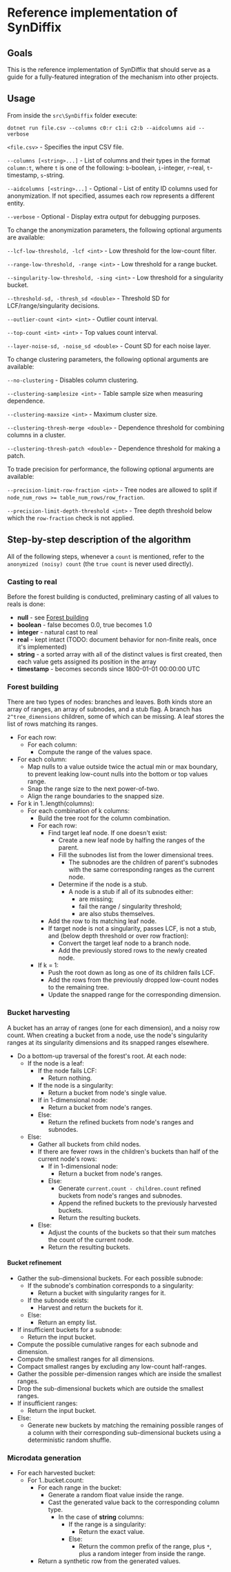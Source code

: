 # Reference implementation of SynDiffix

## Goals

This is the reference implementation of SynDiffix that should serve as a guide for a fully-featured
integration of the mechanism into other projects.

## Usage

From inside the `src\SynDiffix` folder execute:

```
dotnet run file.csv --columns c0:r c1:i c2:b --aidcolumns aid --verbose
```

`<file.csv>` - Specifies the input CSV file.

`--columns [<string>...]` - List of columns and their types in the format `column:t`, where `t` is one of the following:
`b`-boolean, `i`-integer, `r`-real, `t`-timestamp, `s`-string.

`--aidcolumns [<string>...]` - Optional - List of entity ID columns used for anonymization. If not specified,
assumes each row represents a different entity.

`--verbose` - Optional - Display extra output for debugging purposes.

To change the anonymization parameters, the following optional arguments are available:

`--lcf-low-threshold, -lcf <int>` - Low threshold for the low-count filter.

`--range-low-threshold, -range <int>` - Low threshold for a range bucket.

`--singularity-low-threshold, -sing <int>` - Low threshold for a singularity bucket.

`--threshold-sd, -thresh_sd <double>` - Threshold SD for LCF/range/singularity decisions.

`--outlier-count <int> <int>` - Outlier count interval.

`--top-count <int> <int>` - Top values count interval.

`--layer-noise-sd, -noise_sd <double>` - Count SD for each noise layer.

To change clustering parameters, the following optional arguments are available:

`--no-clustering` - Disables column clustering.

`--clustering-samplesize <int>` - Table sample size when measuring dependence.

`--clustering-maxsize <int>` - Maximum cluster size.

`--clustering-thresh-merge <double>` - Dependence threshold for combining columns in a cluster.

`--clustering-thresh-patch <double>` - Dependence threshold for making a patch.

To trade precision for performance, the following optional arguments are available:

`--precision-limit-row-fraction <int>` - Tree nodes are allowed to split if `node_num_rows >= table_num_rows/row_fraction`.

`--precision-limit-depth-threshold <int>` - Tree depth threshold below which the `row-fraction` check is not applied.

## Step-by-step description of the algorithm

All of the following steps, whenever a `count` is mentioned, refer to the `anonymized (noisy) count`
(the `true count` is never used directly).

### Casting to real

Before the forest building is conducted, preliminary casting of all values to reals is done:

- **null** - see [Forest building](#forest-building)
- **boolean** - false becomes 0.0, true becomes 1.0
- **integer** - natural cast to real
- **real** - kept intact (TODO: document behavior for non-finite reals, once it's implemented)
- **string** - a sorted array with all of the distinct values is first created, then each value gets assigned
  its position in the array
- **timestamp** - becomes seconds since 1800-01-01 00:00:00 UTC

### Forest building

There are two types of nodes: branches and leaves. Both kinds store an array of ranges, an array of subnodes, and a stub flag.
A branch has `2^tree_dimensions` children, some of which can be missing. A leaf stores the list of rows matching its ranges.

- For each row:
  - For each column:
    - Compute the range of the values space.
- For each column:
  - Map nulls to a value outside twice the actual min or max boundary,
    to prevent leaking low-count nulls into the bottom or top values range.
  - Snap the range size to the next power-of-two.
  - Align the range boundaries to the snapped size.
- For k in 1..length(columns):
  - For each combination of k columns:
    - Build the tree root for the column combination.
    - For each row:
      - Find target leaf node. If one doesn't exist:
        - Create a new leaf node by halfing the ranges of the parent.
        - Fill the subnodes list from the lower dimensional trees.
          - The subnodes are the children of parent's subnodes with the same corresponding ranges as the current node.
        - Determine if the node is a stub.
          - A node is a stub if all of its subnodes either:
            - are missing;
            - fail the range / singularity threshold;
            - are also stubs themselves.
      - Add the row to its matching leaf node.
      - If target node is not a singularity, passes LCF, is not a stub, and (below depth threshold or over row fraction):
        - Convert the target leaf node to a branch node.
        - Add the previously stored rows to the newly created node.
    - If k = 1:
      - Push the root down as long as one of its children fails LCF.
      - Add the rows from the previously dropped low-count nodes to the remaining tree.
      - Update the snapped range for the corresponding dimension.

### Bucket harvesting

A bucket has an array of ranges (one for each dimension), and a noisy row count.
When creating a bucket from a node, use the node's singularity ranges at its singularity dimensions
and its snapped ranges elsewhere.

- Do a bottom-up traversal of the forest's root. At each node:
  - If the node is a leaf:
    - If the node fails LCF:
      - Return nothing.
    - If the node is a singularity:
      - Return a bucket from node's single value.
    - If in 1-dimensional node:
      - Return a bucket from node's ranges.
    - Else:
      - Return the refined buckets from node's ranges and subnodes.
  - Else:
    - Gather all buckets from child nodes.
    - If there are fewer rows in the children's buckets than half of the current node's rows:
      - If in 1-dimensional node:
        - Return a bucket from node's ranges.
      - Else:
        - Generate `current.count - children.count` refined buckets from node's ranges and subnodes.
        - Append the refined buckets to the previously harvested buckets.
        - Return the resulting buckets.
    - Else:
      - Adjust the counts of the buckets so that their sum matches the count of the current node.
      - Return the resulting buckets.

#### Bucket refinement

- Gather the sub-dimensional buckets. For each possible subnode:
  - If the subnode's combination corresponds to a singularity:
    - Return a bucket with singularity ranges for it.
  - If the subnode exists:
    - Harvest and return the buckets for it.
  - Else:
    - Return an empty list.
- If insufficient buckets for a subnode:
  - Return the input bucket.
- Compute the possible cumulative ranges for each subnode and dimension.
- Compute the smallest ranges for all dimensions.
- Compact smallest ranges by excluding any low-count half-ranges.
- Gather the possible per-dimension ranges which are inside the smallest ranges.
- Drop the sub-dimensional buckets which are outside the smallest ranges.
- If insufficient ranges:
  - Return the input bucket.
- Else:
  - Generate new buckets by matching the remaining possible ranges of a column with
    their corresponding sub-dimensional buckets using a deterministic random shuffle.

### Microdata generation

- For each harvested bucket:
  - For 1..bucket.count:
    - For each range in the bucket:
      - Generate a random float value inside the range.
      - Cast the generated value back to the corresponding column type.
        - In the case of **string** columns:
          - If the range is a singularity:
            - Return the exact value.
          - Else:
            - Return the common prefix of the range, plus `*`, plus a random integer from inside the range.
    - Return a synthetic row from the generated values.
